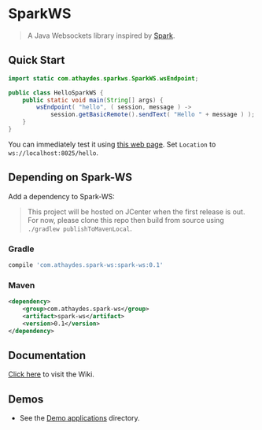 # SparkWS

> A Java Websockets library inspired by [Spark](http://sparkjava.com/).

## Quick Start

```java
import static com.athaydes.sparkws.SparkWS.wsEndpoint;

public class HelloSparkWS {
    public static void main(String[] args) {
        wsEndpoint( "hello", ( session, message ) ->
            session.getBasicRemote().sendText( "Hello " + message ) );
    }
}
```

You can immediately test it using [this web page](http://www.websocket.org/echo.html).
Set `Location` to `ws://localhost:8025/hello`.

## Depending on Spark-WS

Add a dependency to Spark-WS:

> This project will be hosted on JCenter when the first release is out.
  For now, please clone this repo then build from source using `./gradlew publishToMavenLocal`.

### Gradle

```groovy
compile 'com.athaydes.spark-ws:spark-ws:0.1'
```

### Maven

```xml
<dependency>
    <group>com.athaydes.spark-ws</group>
    <artifact>spark-ws</artifact>
    <version>0.1</version>
</dependency>
```

## Documentation

[Click here](https://github.com/renatoathaydes/spark-ws/wiki/Spark-WS-Documentation) to visit the Wiki.

## Demos

* See the [Demo applications](src/demo/com/athaydes/sparkws/demo) directory.